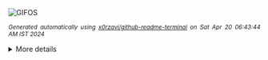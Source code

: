 <div align="justify">
<picture>
    <source media="(prefers-color-scheme: dark)" srcset="https://i.ibb.co/Q6yckb8/output-gif.gif">
    <source media="(prefers-color-scheme: light)" srcset="https://i.ibb.co/Q6yckb8/output-gif.gif">
    <img alt="GIFOS" src="https://i.ibb.co/Q6yckb8/output-gif.gif">
</picture>

<sub><i>Generated automatically using [x0rzavi/github-readme-terminal](https://github.com/x0rzavi/github-readme-terminal) on Sat Apr 20 06:43:44 AM IST 2024</i></sub>

<details>
<summary>More details</summary>

</details>
</div>

<!-- Image deletion URL: https://ibb.co/D70bYVG/a8154f6ab21dcf9c3aa7607ab0ccac9e -->